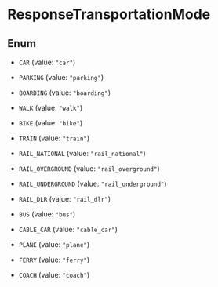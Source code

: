 

# ResponseTransportationMode

## Enum


* `CAR` (value: `"car"`)

* `PARKING` (value: `"parking"`)

* `BOARDING` (value: `"boarding"`)

* `WALK` (value: `"walk"`)

* `BIKE` (value: `"bike"`)

* `TRAIN` (value: `"train"`)

* `RAIL_NATIONAL` (value: `"rail_national"`)

* `RAIL_OVERGROUND` (value: `"rail_overground"`)

* `RAIL_UNDERGROUND` (value: `"rail_underground"`)

* `RAIL_DLR` (value: `"rail_dlr"`)

* `BUS` (value: `"bus"`)

* `CABLE_CAR` (value: `"cable_car"`)

* `PLANE` (value: `"plane"`)

* `FERRY` (value: `"ferry"`)

* `COACH` (value: `"coach"`)



